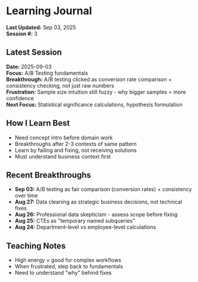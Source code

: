 # Learning Journal

**Last Updated:** Sep 03, 2025  
**Session #:** 3

## Latest Session
**Date:** 2025-09-03  
**Focus:** A/B Testing fundamentals  
**Breakthrough:** A/B testing clicked as conversion rate comparison + consistency checking, not just raw numbers  
**Frustration:** Sample size intuition still fuzzy - why bigger samples = more confidence  
**Next Focus:** Statistical significance calculations, hypothesis formulation

## How I Learn Best
- Need concept intro before domain work
- Breakthroughs after 2-3 contexts of same pattern  
- Learn by failing and fixing, not receiving solutions
- Must understand business context first

## Recent Breakthroughs
- **Sep 03:** A/B testing as fair comparison (conversion rates) + consistency over time
- **Aug 27:** Data cleaning as strategic business decisions, not technical fixes
- **Aug 26:** Professional data skepticism - assess scope before fixing  
- **Aug 25:** CTEs as "temporary named subqueries"
- **Aug 24:** Department-level vs employee-level calculations

## Teaching Notes
- High energy = good for complex workflows
- When frustrated, step back to fundamentals
- Need to understand "why" behind fixes